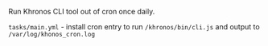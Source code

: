 Run Khronos CLI tool out of cron once daily.

`tasks/main.yml` - install cron entry to run `/khronos/bin/cli.js` and output to `/var/log/khonos_cron.log`
